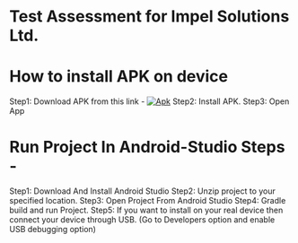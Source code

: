 # Test Assessment for Impel Solutions Ltd. 

# How to install APK on device
Step1: Download APK from this link - [![Apk]([https://img.shields.io/badge/download-apk-yellowgreen.svg)](https://raw.githubusercontent.com/android-arsenal/apk31/master/7693/app.apk](https://drive.google.com/file/d/1-8FE-ndDIRovpNjMNsa2F4lSfZ7qANgs/view?usp=sharing))
Step2: Install APK. 
Step3: Open App


# Run Project In Android-Studio Steps - 
Step1: Download And Install Android Studio
Step2: Unzip project to your specified location. 
Step3: Open Project From Android Studio
Step4: Gradle build and run Project. 
Step5: If you want to install on your real device then connect your device through USB. (Go to Developers option and enable USB debugging option)

